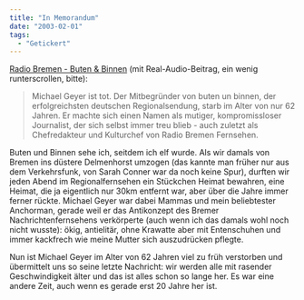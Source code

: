 ```yaml
---
title: "In Memorandum"
date: "2003-02-01"
tags:
  - "Getickert"
---
```


[Radio Bremen - Buten & Binnen](http://www.radiobremen.de/druckversion.php3?rnd=1044095228 "http://www.radiobremen.de/tv/buten-un-binnen/index.php3 - Druckversion") (mit Real-Audio-Beitrag, ein wenig runterscrollen, bitte):

> Michael Geyer ist tot. Der Mitbegründer von buten un binnen, der erfolgreichsten deutschen Regionalsendung, starb im Alter von nur 62 Jahren. Er machte sich einen Namen als mutiger, kompromissloser Journalist, der sich selbst immer treu blieb - auch zuletzt als Chefredakteur und Kulturchef von Radio Bremen Fernsehen.

Buten und Binnen sehe ich, seitdem ich elf wurde. Als wir damals von Bremen ins düstere Delmenhorst umzogen (das kannte man früher nur aus dem Verkehrsfunk, von Sarah Conner war da noch keine Spur), durften wir jeden Abend im Regionalfernsehen ein Stückchen Heimat bewahren, eine Heimat, die ja eigentlich nur 30km entfernt war, aber über die Jahre immer ferner rückte. Michael Geyer war dabei Mammas und mein beliebtester Anchorman, gerade weil er das Antikonzept des Bremer Nachrichtenfernsehens verkörperte (auch wenn ich das damals wohl noch nicht wusste): ökig, antielitär, ohne Krawatte aber mit Entenschuhen und immer kackfrech wie meine Mutter sich auszudrücken pflegte.

Nun ist Michael Geyer im Alter von 62 Jahren viel zu früh verstorben und übermittelt uns so seine letzte Nachricht: wir werden alle mit rasender Geschwindigkeit älter und das ist alles schon so lange her. Es war eine andere Zeit, auch wenn es gerade erst 20 Jahre her ist.

